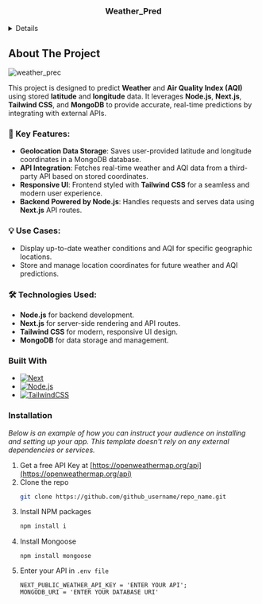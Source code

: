
  <h3 align="center">Weather_Pred</h3>

 


<details>
  <ol>
    <li>
      <a href="#about-the-project">About The Project</a>
      <ul>
        <li><a href="#built-with">Built With</a></li>
      </ul>
    </li>
    <li>
      <a href="#installation">Installation</a>
    </li>
  </ol>
</details>



<!-- ABOUT THE PROJECT -->
## About The Project

![weather_prec](https://github.com/user-attachments/assets/e17eed65-288c-4b6d-8f84-ba01ac3687c1)


This project is designed to predict **Weather** and **Air Quality Index (AQI)** using stored **latitude** and **longitude** data. It leverages **Node.js**, **Next.js**, **Tailwind CSS**, and **MongoDB** to provide accurate, real-time predictions by integrating with external APIs.

### 🔑 Key Features:
- **Geolocation Data Storage**: Saves user-provided latitude and longitude coordinates in a MongoDB database.
- **API Integration**: Fetches real-time weather and AQI data from a third-party API based on stored coordinates.
- **Responsive UI**: Frontend styled with **Tailwind CSS** for a seamless and modern user experience.
- **Backend Powered by Node.js**: Handles requests and serves data using **Next.js** API routes.

### 💡 Use Cases:
- Display up-to-date weather conditions and AQI for specific geographic locations.
- Store and manage location coordinates for future weather and AQI predictions.

### 🛠️ Technologies Used:
- **Node.js** for backend development.
- **Next.js** for server-side rendering and API routes.
- **Tailwind CSS** for modern, responsive UI design.
- **MongoDB** for data storage and management.




### Built With


* [![Next][Next.js]][Next-url]
* [![Node.js][Node.js.com]][Node.js-url]
* [![TailwindCSS][TailwindCSS.com]][TailwindCSS-url]






### Installation

_Below is an example of how you can instruct your audience on installing and setting up your app. This template doesn't rely on any external dependencies or services._

1. Get a free API Key at [https://openweathermap.org/api](https://openweathermap.org/api)
2. Clone the repo
   ```sh
   git clone https://github.com/github_username/repo_name.git
   ```
3. Install NPM packages
   ```sh
   npm install i
   ```
4. Install Mongoose
   ```
   npm install mongoose
   ```
5. Enter your API in `.env file`
   ```
   NEXT_PUBLIC_WEATHER_API_KEY = 'ENTER YOUR API';
   MONGODB_URI = 'ENTER YOUR DATABASE URI'
   ```







<!-- MARKDOWN LINKS & IMAGES -->
<!-- https://www.markdownguide.org/basic-syntax/#reference-style-links -->
[contributors-shield]: https://img.shields.io/github/contributors/othneildrew/Best-README-Template.svg?style=for-the-badge
[contributors-url]: https://github.com/othneildrew/Best-README-Template/graphs/contributors
[forks-shield]: https://img.shields.io/github/forks/othneildrew/Best-README-Template.svg?style=for-the-badge
[forks-url]: https://github.com/othneildrew/Best-README-Template/network/members
[stars-shield]: https://img.shields.io/github/stars/othneildrew/Best-README-Template.svg?style=for-the-badge
[stars-url]: https://github.com/othneildrew/Best-README-Template/stargazers
[issues-shield]: https://img.shields.io/github/issues/othneildrew/Best-README-Template.svg?style=for-the-badge
[issues-url]: https://github.com/othneildrew/Best-README-Template/issues
[license-shield]: https://img.shields.io/github/license/othneildrew/Best-README-Template.svg?style=for-the-badge
[license-url]: https://github.com/othneildrew/Best-README-Template/blob/master/LICENSE.txt
[linkedin-shield]: https://img.shields.io/badge/-LinkedIn-black.svg?style=for-the-badge&logo=linkedin&colorB=555
[linkedin-url]: https://linkedin.com/in/othneildrew
[product-screenshot]: images/screenshot.png
[Next.js]: https://img.shields.io/badge/next.js-000000?style=for-the-badge&logo=nextdotjs&logoColor=white
[Next-url]: https://nextjs.org/
[TailwindCSS.com]: https://img.shields.io/badge/TailwindCSS-38B2AC?style=for-the-badge&logo=tailwind-css&logoColor=white
[TailwindCSS-url]: https://tailwindcss.com/
[Node.js.com]: https://img.shields.io/badge/Node.js-43853D?style=for-the-badge&logo=node.js&logoColor=white
[Node.js-url]: https://nodejs.org/
